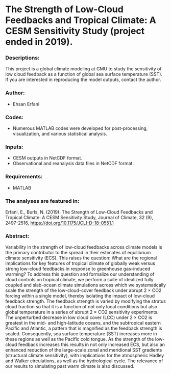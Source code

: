 # The Strength of Low-Cloud Feedbacks and Tropical Climate: A CESM Sensitivity Study (project ended in 2019).

### Descriptions:
This project is a global climate modeling at GMU to study the sensitivity of low cloud feedback as a function of global sea surface temperature (SST). If you are interested in reproducing the model outputs, contact the author.

### Author:
- Ehsan Erfani

### Codes:
- Numerous MATLAB codes were developed for post-processing, visualization, and various statistical analysis. 

### Inputs:
- CESM outputs in NetCDF format.
- Observational and reanalysis data files in NetCDF format.

### Requirements:
- MATLAB

### The analyses are featured in:
Erfani, E., Burls, N. (2019). The Strength of Low-Cloud Feedbacks and Tropical Climate: A CESM Sensitivity Study, Journal of Climate, 32 (9), 2497-2516, https://doi.org/10.1175/JCLI-D-18-0551.1

### Abstract:

Variability in the strength of low-cloud feedbacks across climate models is the primary contributor to the spread in their estimates of equilibrium climate sensitivity (ECS). This raises the question: What are the regional implications for key features of tropical climate of globally weak versus strong low-cloud feedbacks in response to greenhouse gas–induced warming? To address this question and formalize our understanding of cloud controls on tropical climate, we perform a suite of idealized fully coupled and slab-ocean climate simulations across which we systematically scale the strength of the low-cloud-cover feedback under abrupt 2 × CO2 forcing within a single model, thereby isolating the impact of low-cloud feedback strength. The feedback strength is varied by modifying the stratus cloud fraction so that it is a function of not only local conditions but also global temperature in a series of abrupt 2 × CO2 sensitivity experiments. The unperturbed decrease in low cloud cover (LCC) under 2 × CO2 is greatest in the mid- and high-latitude oceans, and the subtropical eastern Pacific and Atlantic, a pattern that is magnified as the feedback strength is scaled. Consequently, sea surface temperature (SST) increases more in these regions as well as the Pacific cold tongue. As the strength of the low-cloud feedback increases this results in not only increased ECS, but also an enhanced reduction of the large-scale zonal and meridional SST gradients (structural climate sensitivity), with implications for the atmospheric Hadley and Walker circulations, as well as the hydrological cycle. The relevance of our results to simulating past warm climate is also discussed.
